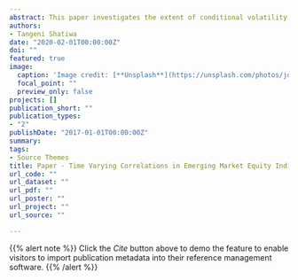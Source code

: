 ```yaml
---
abstract: This paper investigates the extent of conditional volatility and time-varying correlations in South African and 18 other emerging market equity indices between January 2000 and November 2019. With considerations related to the dynamics in returns and correlation being focal drivers in the trajectory of asset pricing and hedging strategies, the multivariate DCC-GARCH model is used to study these characteristics extensively. Specifically, these estimates are decomposed into pre and post global financial crisis periods in attempt to understand how the dynamics have evolved since the crisis' onset. Furthermore, episodes of high and low financial market volatility are characterised by stratifying the CBOE VIX into quintiles to assess whether these episodes intensify the correlations between equity indices. Overall, the main findings suggest a sharp rise in these co-movements in the post-Lehman era, as well as limited evidence to suggest that equity market correlations are magnified during these periods of uncertainty. These findings are bound to have considerable impacts on international investor decisions when considering the scope for hedging their portfolios across emerging markets, as well as policymaking decisions where the liberalisation of their capital markets is considered.
authors:
- Tangeni Shatiwa
date: "2020-02-01T00:00:00Z"
doi: ""
featured: true
image:
  caption: 'Image credit: [**Unsplash**](https://unsplash.com/photos/jdD8gXaTZsc)'
  focal_point: ""
  preview_only: false
projects: []
publication_short: ""
publication_types:
- "2"
publishDate: "2017-01-01T00:00:00Z"
summary: 
tags:
- Source Themes
title: Paper - Time Varying Correlations in Emerging Market Equity Indices
url_code: ""
url_dataset: ""
url_pdf: ""
url_poster: ""
url_project: ""
url_source: ""

---
```


{{% alert note %}}
Click the *Cite* button above to demo the feature to enable visitors to import publication metadata into their reference management software.
{{% /alert %}}




